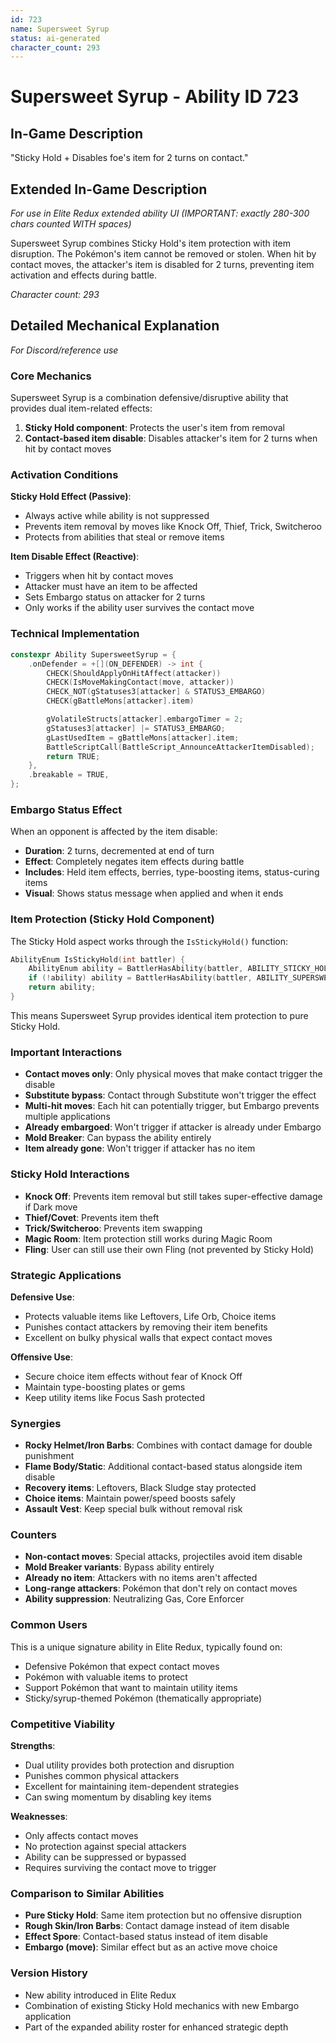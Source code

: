 ```yaml
---
id: 723
name: Supersweet Syrup
status: ai-generated
character_count: 293
---
```


# Supersweet Syrup - Ability ID 723

## In-Game Description
"Sticky Hold + Disables foe's item for 2 turns on contact."

## Extended In-Game Description
*For use in Elite Redux extended ability UI (IMPORTANT: exactly 280-300 chars counted WITH spaces)*

Supersweet Syrup combines Sticky Hold's item protection with item disruption. The Pokémon's item cannot be removed or stolen. When hit by contact moves, the attacker's item is disabled for 2 turns, preventing item activation and effects during battle.

*Character count: 293*

## Detailed Mechanical Explanation
*For Discord/reference use*

### Core Mechanics
Supersweet Syrup is a combination defensive/disruptive ability that provides dual item-related effects:
1. **Sticky Hold component**: Protects the user's item from removal
2. **Contact-based item disable**: Disables attacker's item for 2 turns when hit by contact moves

### Activation Conditions
**Sticky Hold Effect (Passive)**:
- Always active while ability is not suppressed
- Prevents item removal by moves like Knock Off, Thief, Trick, Switcheroo
- Protects from abilities that steal or remove items

**Item Disable Effect (Reactive)**:
- Triggers when hit by contact moves
- Attacker must have an item to be affected
- Sets Embargo status on attacker for 2 turns
- Only works if the ability user survives the contact move

### Technical Implementation
```c
constexpr Ability SupersweetSyrup = {
    .onDefender = +[](ON_DEFENDER) -> int {
        CHECK(ShouldApplyOnHitAffect(attacker))
        CHECK(IsMoveMakingContact(move, attacker))
        CHECK_NOT(gStatuses3[attacker] & STATUS3_EMBARGO)
        CHECK(gBattleMons[attacker].item)

        gVolatileStructs[attacker].embargoTimer = 2;
        gStatuses3[attacker] |= STATUS3_EMBARGO;
        gLastUsedItem = gBattleMons[attacker].item;
        BattleScriptCall(BattleScript_AnnounceAttackerItemDisabled);
        return TRUE;
    },
    .breakable = TRUE,
};
```

### Embargo Status Effect
When an opponent is affected by the item disable:
- **Duration**: 2 turns, decremented at end of turn
- **Effect**: Completely negates item effects during battle
- **Includes**: Held item effects, berries, type-boosting items, status-curing items
- **Visual**: Shows status message when applied and when it ends

### Item Protection (Sticky Hold Component)
The Sticky Hold aspect works through the `IsStickyHold()` function:
```c
AbilityEnum IsStickyHold(int battler) {
    AbilityEnum ability = BattlerHasAbility(battler, ABILITY_STICKY_HOLD, TRUE);
    if (!ability) ability = BattlerHasAbility(battler, ABILITY_SUPERSWEET_SYRUP, TRUE);
    return ability;
}
```

This means Supersweet Syrup provides identical item protection to pure Sticky Hold.

### Important Interactions
- **Contact moves only**: Only physical moves that make contact trigger the disable
- **Substitute bypass**: Contact through Substitute won't trigger the effect
- **Multi-hit moves**: Each hit can potentially trigger, but Embargo prevents multiple applications
- **Already embargoed**: Won't trigger if attacker is already under Embargo
- **Mold Breaker**: Can bypass the ability entirely
- **Item already gone**: Won't trigger if attacker has no item

### Sticky Hold Interactions
- **Knock Off**: Prevents item removal but still takes super-effective damage if Dark move
- **Thief/Covet**: Prevents item theft
- **Trick/Switcheroo**: Prevents item swapping
- **Magic Room**: Item protection still works during Magic Room
- **Fling**: User can still use their own Fling (not prevented by Sticky Hold)

### Strategic Applications
**Defensive Use**:
- Protects valuable items like Leftovers, Life Orb, Choice items
- Punishes contact attackers by removing their item benefits
- Excellent on bulky physical walls that expect contact moves

**Offensive Use**:
- Secure choice item effects without fear of Knock Off
- Maintain type-boosting plates or gems
- Keep utility items like Focus Sash protected

### Synergies
- **Rocky Helmet/Iron Barbs**: Combines with contact damage for double punishment
- **Flame Body/Static**: Additional contact-based status alongside item disable
- **Recovery items**: Leftovers, Black Sludge stay protected
- **Choice items**: Maintain power/speed boosts safely
- **Assault Vest**: Keep special bulk without removal risk

### Counters
- **Non-contact moves**: Special attacks, projectiles avoid item disable
- **Mold Breaker variants**: Bypass ability entirely
- **Already no item**: Attackers with no items aren't affected
- **Long-range attackers**: Pokémon that don't rely on contact moves
- **Ability suppression**: Neutralizing Gas, Core Enforcer

### Common Users
This is a unique signature ability in Elite Redux, typically found on:
- Defensive Pokémon that expect contact moves
- Pokémon with valuable items to protect
- Support Pokémon that want to maintain utility items
- Sticky/syrup-themed Pokémon (thematically appropriate)

### Competitive Viability
**Strengths**:
- Dual utility provides both protection and disruption
- Punishes common physical attackers
- Excellent for maintaining item-dependent strategies
- Can swing momentum by disabling key items

**Weaknesses**:
- Only affects contact moves
- No protection against special attackers
- Ability can be suppressed or bypassed
- Requires surviving the contact move to trigger

### Comparison to Similar Abilities
- **Pure Sticky Hold**: Same item protection but no offensive disruption
- **Rough Skin/Iron Barbs**: Contact damage instead of item disable
- **Effect Spore**: Contact-based status instead of item disable
- **Embargo (move)**: Similar effect but as an active move choice

### Version History
- New ability introduced in Elite Redux
- Combination of existing Sticky Hold mechanics with new Embargo application
- Part of the expanded ability roster for enhanced strategic depth